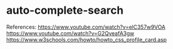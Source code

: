 # auto-complete-search

References:
https://www.youtube.com/watch?v=elC357w9VOA
https://www.youtube.com/watch?v=G2QyeafA3gw
https://www.w3schools.com/howto/howto_css_profile_card.asp
